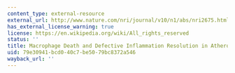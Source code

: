 ```yaml
---
content_type: external-resource
external_url: http://www.nature.com/nri/journal/v10/n1/abs/nri2675.html
has_external_license_warning: true
license: https://en.wikipedia.org/wiki/All_rights_reserved
status: ''
title: Macrophage Death and Defective Inflammation Resolution in Atherosclerosis
uid: 79e30941-bcd0-40c7-be50-79bc8372a546
wayback_url: ''
---
```

